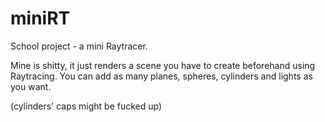 # miniRT

School project - a mini Raytracer.

Mine is shitty, it just renders a scene you have to create beforehand using Raytracing.
You can add as many planes, spheres, cylinders and lights as you want.

(cylinders' caps might be fucked up)